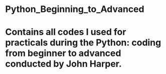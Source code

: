 # Python_Beginning_to_Advanced
# Contains all codes I used for practicals during the Python: coding from beginner to advanced conducted by John Harper.
